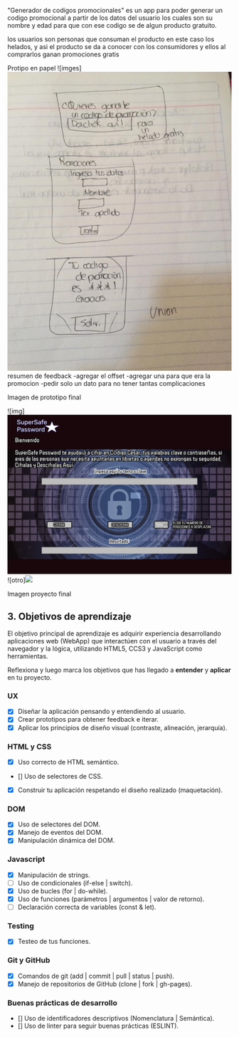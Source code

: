"Generador de codigos promocionales" 
es un app para poder generar un codigo promocional a partir de los datos del usuario los cuales son su nombre y edad para  que con ese codigo se de algun producto gratuito.

los usuarios son personas que consuman el producto en este caso los helados, y asi el producto se da a conocer con los consumidores y ellos al comprarlos ganan promociones gratis

Protipo en papel 
![imges]<img src = "/src/img/prototipopapel.jpeg">
resumen de feedback 
-agregar el offset
-agregar una para que era la promocion
-pedir solo un dato para no tener tantas complicaciones

Imagen de prototipo final 

![img]<img src = "/src/img/prototipofinal.jpg">
![otro]<img src = "/src/img/prototipo.jpg">

Imagen proyecto final



## 3. Objetivos de aprendizaje

El objetivo principal de aprendizaje es adquirir experiencia desarrollando
aplicaciones web (WebApp) que interactúen con el usuario a través del navegador
y la lógica, utilizando HTML5, CCS3 y JavaScript como herramientas.

Reflexiona y luego marca los objetivos que has llegado a **entender** y **aplicar** en tu proyecto.

### UX

- [x] Diseñar la aplicación pensando y entendiendo al usuario.
- [x] Crear prototipos para obtener feedback e iterar.
- [x] Aplicar los principios de diseño visual (contraste, alineación, jerarquía).

### HTML y CSS

- [x] Uso correcto de HTML semántico.
- [] Uso de selectores de CSS.
- [x] Construir tu aplicación respetando el diseño realizado (maquetación).

### DOM

- [x] Uso de selectores del DOM.
- [x] Manejo de eventos del DOM.
- [x] Manipulación dinámica del DOM.

### Javascript

- [x] Manipulación de strings.
- [ ] Uso de condicionales (if-else | switch).
- [x] Uso de bucles (for | do-while).    
- [x] Uso de funciones (parámetros | argumentos | valor de retorno).
- [ ] Declaración correcta de variables (const & let).

### Testing
- [x] Testeo de tus funciones.

### Git y GitHub
- [x] Comandos de git (add | commit | pull | status | push).
- [x] Manejo de repositorios de GitHub (clone | fork | gh-pages).

### Buenas prácticas de desarrollo
- [] Uso de identificadores descriptivos (Nomenclatura | Semántica).
- [] Uso de linter para seguir buenas prácticas (ESLINT).


